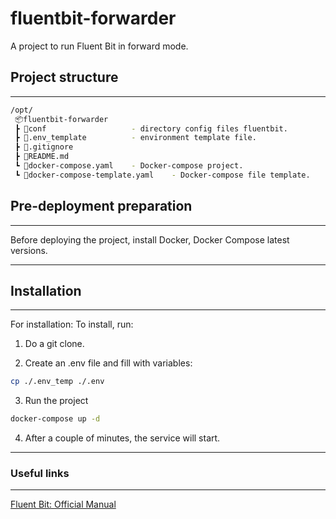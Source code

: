 # fluentbit-forwarder

A project to run Fluent Bit in forward mode.

## Project structure

---

```bash
/opt/
 📦fluentbit-forwarder
 ┣ 📂conf                   - directory config files fluentbit.
 ┣ 📜.env_template          - environment template file.
 ┣ 📜.gitignore
 ┣ 📜README.md
 ┗ 📜docker-compose.yaml    - Docker-compose project.
 ┗ 📜docker-compose-template.yaml    - Docker-compose file template.
 ```

## Pre-deployment preparation

---

Before deploying the project, install Docker, Docker Compose latest versions.

---

## Installation

---

For installation:
To install, run:

1. Do a git clone.

2. Create an .env file and fill with variables:

```bash
cp ./.env_temp ./.env

```

3. Run the project

```bash
docker-compose up -d

```

4. After a couple of minutes, the service will start.

---

### Useful links

---

[Fluent Bit: Official Manual](https://docs.fluentbit.io/manual)
